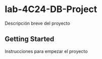 # lab-4C24-DB-Project 

Descripción breve del proyecto

## Getting Started

Instrucciones para empezar el proyecto

